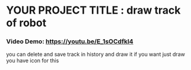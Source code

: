 
# YOUR PROJECT TITLE : draw track of robot #
### Video Demo: https://youtu.be/E_1sOCdfkl4 ###

you can delete and save track in history and draw it 
if you want just draw you have icon for this 



